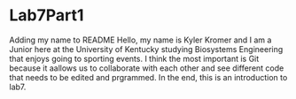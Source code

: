 # Lab7Part1
Adding my name to README
Hello, my name is Kyler Kromer and I am a Junior here at the University of Kentucky studying Biosystems Engineering that enjoys going to sporting events. I think the most important is Git because it aallows us to collaborate with each other and see different code that needs to be edited and prgrammed. In the end, this is an introduction to lab7. 
